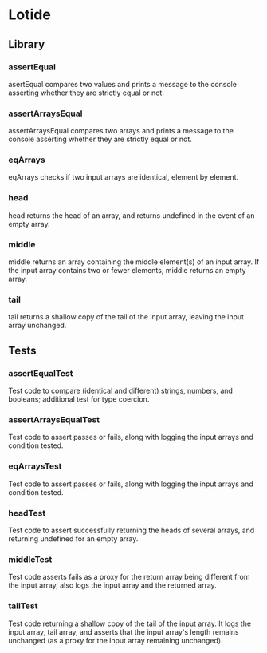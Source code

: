 # Lotide
## Library


### assertEqual
asertEqual compares two values and prints a message to the console asserting whether they are strictly equal or not.

### assertArraysEqual
assertArraysEqual compares two arrays and prints a message to the console asserting whether they are strictly equal or not.

### eqArrays
eqArrays checks if two input arrays are identical, element by element.

### head
head returns the head of an array, and returns undefined in the event of an empty array.

### middle
middle returns an array containing the middle element(s) of an input array. If the input array contains two or fewer elements, middle returns an empty array.

### tail
tail returns a shallow copy of the tail of the input array, leaving the input array unchanged.





## Tests
### assertEqualTest
Test code to compare (identical and different) strings, numbers, and booleans; additional test for type coercion.

### assertArraysEqualTest
Test code to assert passes or fails, along with logging the input arrays and condition tested.

### eqArraysTest
Test code to assert passes or fails, along with logging the input arrays and condition tested.

### headTest
Test code to assert successfully returning the heads of several arrays, and returning undefined for an empty array.

### middleTest
Test code asserts fails as a proxy for the return array being different from the input array, also logs the input array and the returned array.

### tailTest
Test code returning a shallow copy of the tail of the input array. It logs the input array, tail array, and asserts that the input array's length remains unchanged (as a proxy for the input array remaining unchanged).